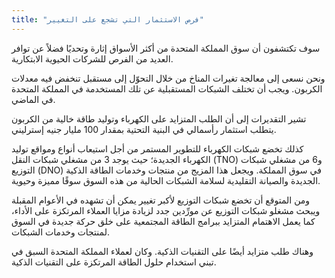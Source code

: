 ```yaml
---
title: "فرص الاستثمار التي تشجع على التغيير"
---
```

سوف تكتشفون أن سوق المملكة المتحدة من أكثر الأسواق إثارة وتحديًا فضلاً عن توافر العديد من الفرص للشركات الحيوية الابتكارية.

ونحن نسعى إلى معالجة تغيرات المناخ من خلال التحوّل إلى مستقبل تنخفض فيه معدلات الكربون. ويجب أن تختلف الشبكات المستقبلية عن تلك المستخدمة في المملكة المتحدة في الماضي.

تشير التقديرات إلى أن الطلب المتزايد على الكهرباء وتوليد طاقة خالية من الكربون يتطلب استثمار رأسمالي في البنية التحتية بمقدار 100 مليار جنيه إسترليني.

كذلك تخضع شبكات الكهرباء للتطوير المستمر من أجل استيعاب أنواع ومواقع توليد الكهرباء الجديدة؛ حيث يوجد 3 من مشغلي شبكات النقل (TNO) و6 من مشغلي شبكات التوزيع (DNO) في سوق المملكة. ويجعل هذا المزيج من منتجات وخدمات الطاقة الذكية الجديدة والصيانة التقليدية لسلامة الشبكات الحالية من هذه السوق سوقًا مميزة وحيوية.

ومن المتوقع أن تخضع شبكات التوزيع لأكبر تغيير يمكن أن تشهده في الأعوام المقبلة ويبحث مشغلو شبكات التوزيع عن مورِّدين جدد لزيادة مزايا العملاء المرتكزة على الأداء، كما يعمل الاهتمام المتزايد ببرامج الطاقة المجتمعية على خلق حركة جديدة في السوق لمنتجات وخدمات الشبكات.

وهناك طلب متزايد أيضًا على التقنيات الذكية. وكان لعملاء المملكة المتحدة السبق في تبني استخدام حلول الطاقة المرتكزة على التقنيات الذكية.

